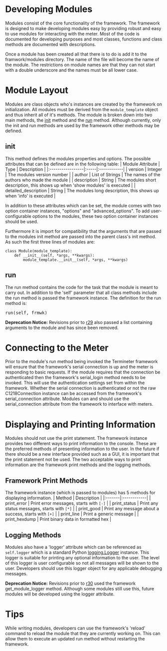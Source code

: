 # Developing Modules #
Modules consist of the core functionality of the framework.  The framework is designed to make developing modules easy by providing robust and easy to use modules for interacting with the meter.  Most of the code is documented for developing purposes and most classes, functions and class methods are documented with descriptions.

Once a module has been created all that there is to do is add it to the framwork/modules directory.  The name of the file will become the name of the module.  The restrictions on module names are that they can not start with a double underscore and the names must be all lower case.

# Module Layout #
Modules are class objects who's instances are created by the framework on initialization.  All modules must be derived from the `module_template` object and thus inherit all of it's methods.  The module is broken down into two main methods, the [init](DevelopingModules#init.md) method and the [run](DevelopingModules#run.md) method.  Although currently, only the init and run methods are used by the framework other methods may be defined.

## init ##
This method defines the modules properties and options. The possible attributes that can be defined are in the following table:
| Module Attribute | Type | Description |
|:-----------------|:-----|:------------|
| version          | Integer | The modules version number |
| author           | List of Strings | The names of the authors who made the module |
| description      | String | The modules short description, this shows up when 'show modules' is executed |
| detailed\_description | String | The modules long description, this shows up when 'info' is executed |

In addition to these attributes which can be set, the module comes with two option container instances, "options" and "advanced\_options".  To add user-configurable options to the modules, these two option container instances should be used.

Furthermore it is import for compatibility that the arguments that are passed to the modules init method are passed into the parent class's init method.  As such the first three lines of modules are:
```
class Module(module_template):
	def __init__(self, *args, **kwargs):
		module_template.__init__(self, *args, **kwargs)
```

## run ##
The run method contains the code for the task that the module is meant to carry out.  In addition to the 'self' parameter that all class methods include the run method is passed the framework instance.  The definition for the run method is: <pre>run(self, frmwk)</pre>

**Deprecation Notice:** Revisions prior to [r29](http://code.google.com/p/termineter/source/detail?r=a20b6a9f9ce1cacf1b5bf63e4059eebe2f92c0dc) also passed a list containing arguments to the module and has since been removed.

# Connecting to the Meter #
Prior to the module's run method being invoked the Termineter framework will ensure that the framework's serial connection is up and the meter is responding to basic requests.  If the module requires that the connection be authenticated then the framework's serial\_login method needs to be invoked. This will use the authentication settings set from within the framework.  Whether the serial connection is authenticated or not the raw C1218Connection instance can be accessed from the framework's serial\_connection attribute.  Modules can and should use the serial\_connection attribute from the framework to interface with meters.

# Displaying and Printing Information #
Modules should not use the print statement.  The framework instance provides two different ways to print information to the console.  These are the preferred methods of presenting information to the user.  In the future if there should be a new interface provided such as a GUI, it is important that the print statement not be used.  The two acceptable ways to print information are the framework print methods and the logging methods.
## Framework Print Methods ##
The framework instance (which is passed to modules) has 5 methods for displaying information.
| Method | Description |
|:-------|:------------|
| print\_error | Print error messages, starts with `[-]` |
| print\_status | Print any status messages, starts with `[*]` |
| print\_good | Print any message about a success, starts with `[+]` |
| print\_line | Print a generic message |
| print\_hexdump | Print binary data in formatted hex |

## Logging Methods ##
Modules also have a 'logger' attribute which can be referenced as `self.logger` which is a standard Python [logging.Logger](http://docs.python.org/2/library/logging.html) instance.  This logger is suitable for printing any optional information to the user.  The level of this logger is user configurable so not all messages will be shown to the user.  Developers should use this logger object for any applicable debugging messages.

**Deprecation Notice:** Revisions prior to [r30](http://code.google.com/p/termineter/source/detail?r=cb53fbc34b5570e3a158270d9fabf6929a58e2ce) used the framework get\_module\_logger method.  Although some modules still use this, future modules will be developed using the logger attribute.

# Tips #
While writing modules, developers can use the framework's 'reload' command to reload the module that they are currently working on.  This can allow them to execute an updated run method without restarting the framework.